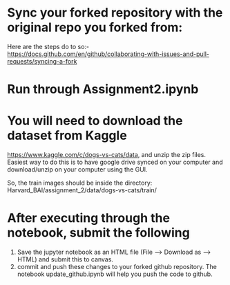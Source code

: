 # Sync your forked repository with the original repo you forked from:

Here are the steps do to so:-
https://docs.github.com/en/github/collaborating-with-issues-and-pull-requests/syncing-a-fork

# Run through Assignment2.ipynb

# You will need to download the dataset from Kaggle

https://www.kaggle.com/c/dogs-vs-cats/data, and unzip the zip files. Easiest way to do this is to have google drive synced on your computer and download/unzip on your computer using the GUI.

So, the train images should be inside the directory: Harvard_BAI/assignment_2/data/dogs-vs-cats/train/

# After executing through the notebook, submit the following

1. Save the jupyter notebook as an HTML file (File --> Download as --> HTML) and submit this to canvas.
2. commit and push these changes to your forked github repository. The notebook update_github.ipynb will help you push the code to github.
